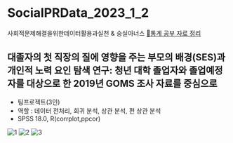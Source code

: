 # SocialPRData_2023_1_2
사회적문제해결을위한데이터활용과실천 & 숭실아너스
[🔗통계 공부 자료 정리](https://perpetual-bowl-092.notion.site/fedbda297403421b80b9d21345e2d05f?pvs=4)
## 대졸자의 첫 직장의 질에 영향을 주는 부모의 배경(SES)과 개인적 노력 요인 탐색 연구: 청년 대학 졸업자와 졸업예정자를 대상으로 한 2019년 GOMS 조사 자료를 중심으로
* 팀프로젝트(3인)
* 역할 : 데이터 전처리, 회귀 분석, 상관 분석, 편 상관 분석
* SPSS 18.0, R(corrplot,ppcor)
  
![1](https://github.com/young123e/SocialPRData_2023_1_2/assets/93528188/fc8e4d60-ee46-4d63-81e9-ebab8eba142a)
![2](https://github.com/young123e/SocialPRData_2023_1_2/assets/93528188/8f5191cd-8b92-447a-939e-1babc8f5227e)
![3](https://github.com/young123e/SocialPRData_2023_1_2/assets/93528188/53d2d1bd-207f-4e78-b40a-b559169c08bf)
